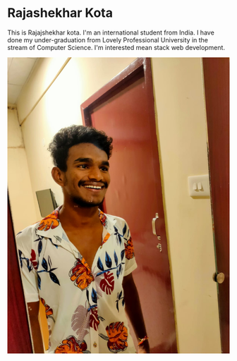 # Rajashekhar Kota
This is Rajajshekhar kota. I'm an international student from India. I have done my under-graduation from Lovely Professional University in the stream of Computer Science. I'm interested mean stack web development.

![MyPic](pondicherry.jpeg)

